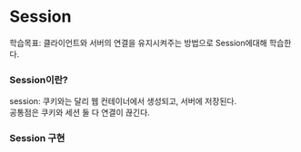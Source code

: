 # Session

학습목표: 클라이언트와 서버의 연결을 유지시켜주는 방법으로 Session에대해 학습한다.

### Session이란?

session: 쿠키와는 달리 웹 컨테이너에서 생성되고, 서버에 저장된다.  
공통점은 쿠키와 세션 둘 다 연결이 끊긴다.
### Session 구현